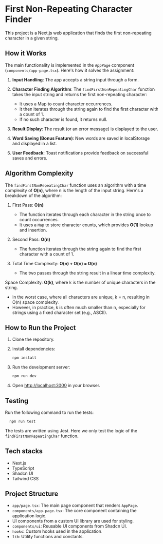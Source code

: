 # First Non-Repeating Character Finder

This project is a Next.js web application that finds the first non-repeating character in a given string.

## How it Works

The main functionality is implemented in the `AppPage` component (`components/app-page.tsx`). Here's how it solves the assignment:

1. **Input Handling**: The app accepts a string input through a form.

2. **Character Finding Algorithm**: The `findFirstNonRepeatingChar` function takes the input string and returns the first non-repeating character:
   - It uses a Map to count character occurrences.
   - It then iterates through the string again to find the first character with a count of 1.
   - If no such character is found, it returns null.

3. **Result Display**: The result (or an error message) is displayed to the user.

4. **Word Saving (Bonus Feature)**: New words are saved in localStorage and displayed in a list.

5. **User Feedback**: Toast notifications provide feedback on successful saves and errors.

## Algorithm Complexity

The `findFirstNonRepeatingChar` function uses an algorithm with a time complexity of **O(n)**, where n is the length of the input string. Here's a breakdown of the algorithm:

1. First Pass: **O(n)**
   - The function iterates through each character in the string once to count occurrences.
   - It uses a `Map` to store character counts, which provides **O(1)** lookup and insertion.

2. Second Pass: **O(n)**
   - The function iterates through the string again to find the first character with a count of 1.

3. Total Time Complexity: **O(n) + O(n) = O(n)**
   - The two passes through the string result in a linear time complexity.

Space Complexity: **O(k)**, where k is the number of unique characters in the string.
   - In the worst case, where all characters are unique, k = n, resulting in O(n) space complexity.
   - However, in practice, k is often much smaller than n, especially for strings using a fixed character set (e.g., ASCII).

## How to Run the Project

1. Clone the repository.
2. Install dependencies:
   ```bash
   npm install
   ```

3. Run the development server:
   ```bash
   npm run dev
   ```
4. Open [http://localhost:3000](http://localhost:3000) in your browser.

## Testing

Run the following command to run the tests:
```bash
  npm run test
```
The tests are written using Jest. Here we only test the logic of the `findFirstNonRepeatingChar` function.

## Tech stacks

- Next.js
- TypeScript
- Shadcn UI
- Tailwind CSS

## Project Structure

- `app/page.tsx`: The main page component that renders `AppPage`.
- `components/app-page.tsx`: The core component containing the application logic.
- UI components from a custom UI library are used for styling.
- `components/ui`: Reusable UI components from Shadcn UI.
- `hooks`: Custom hooks used in the application.
- `lib`: Utility functions and constants.
